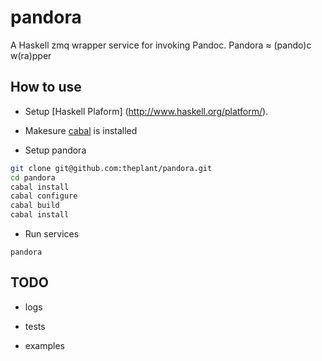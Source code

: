 pandora
=======

A Haskell zmq wrapper service for invoking Pandoc. Pandora ≈ (pando)c w(ra)pper



## How to use

- Setup [Haskell Plaform] (http://www.haskell.org/platform/). 

- Makesure [cabal](http://www.haskell.org/cabal/) is installed 

- Setup pandora

```bash
git clone git@github.com:theplant/pandora.git
cd pandora
cabal install
cabal configure
cabal build
cabal install
```

- Run services

```
pandora
```


## TODO

- logs

- tests

- examples
